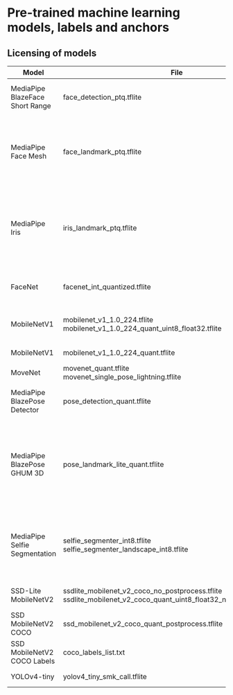 # Pre-trained machine learning models, labels and anchors

## Licensing of models

Model  | File    | License | Origin
---    | ---     | ---     | --- 
MediaPipe BlazeFace Short Range | face_detection_ptq.tflite | [Apache-2.0](https://www.apache.org/licenses/LICENSE-2.0) | [MediaPipe](https://github.com/google/mediapipe/blob/master/docs/solutions/models.md). Author: Valentin Bazarevsky, Google
MediaPipe Face Mesh | face_landmark_ptq.tflite | [Apache-2.0](https://www.apache.org/licenses/LICENSE-2.0) | [MediaPipe](https://github.com/google/mediapipe/blob/master/docs/solutions/models.md). Authors: Ivan Grishchenko, Google; Artsiom Ablavatski, Google; Yury Kartynnik, Google
MediaPipe Iris | iris_landmark_ptq.tflite | [Apache-2.0](https://www.apache.org/licenses/LICENSE-2.0) | [MediaPipe](https://github.com/google/mediapipe/blob/master/docs/solutions/models.md). Authors: Andrey Vakunov, Google; Ivan Grishchenko, Google; Artsiom Ablavatski, Google; Dmitry Lagun, Google
FaceNet | facenet_int_quantized.tflite | [Apache-2.0](https://www.apache.org/licenses/LICENSE-2.0) | [Face Recognition with FaceNet Android](https://github.com/shubham0204/FaceRecognition_With_FaceNet_Android/)
MobileNetV1 | mobilenet_v1_1.0_224.tflite<br>mobilenet_v1_1.0_224_quant_uint8_float32.tflite | [Apache-2.0](https://www.apache.org/licenses/LICENSE-2.0) | [TensorFlow-Slim image classification model library](https://github.com/tensorflow/models/tree/master/research/slim)
MobileNetV1 | mobilenet_v1_1.0_224_quant.tflite | [Apache-2.0](https://www.apache.org/licenses/LICENSE-2.0) | [Google Coral](https://github.com/google-coral/test_data)
MoveNet     | movenet_quant.tflite<br>movenet_single_pose_lightning.tflite | [Apache-2.0](https://www.apache.org/licenses/LICENSE-2.0) | [google/movenet](https://www.kaggle.com/models/google/movenet/frameworks/tensorFlow2/variations/singlepose-lightning)
MediaPipe BlazePose Detector | pose_detection_quant.tflite | [Apache-2.0](https://www.apache.org/licenses/LICENSE-2.0) | [MediaPipe](https://github.com/google/mediapipe/blob/master/docs/solutions/models.md). Author: Valentin Bazarevsky, Google
MediaPipe BlazePose GHUM 3D | pose_landmark_lite_quant.tflite | [Apache-2.0](https://www.apache.org/licenses/LICENSE-2.0) | [MediaPipe](https://github.com/google/mediapipe/blob/master/docs/solutions/models.md). Authors: Valentin Bazarevsky, Google; Ivan Grishchenko, Google; Eduard Gabriel Bazavan, Google
MediaPipe Selfie Segmentation | selfie_segmenter_int8.tflite<br>selfie_segmenter_landscape_int8.tflite | [Apache-2.0](https://www.apache.org/licenses/LICENSE-2.0) | [MediaPipe](https://github.com/google/mediapipe/blob/master/docs/solutions/models.md). Authors: Tingbo Hou, Google; Siargey Pisarchyk, Google; Karthik Raveendran, Google.
SSD-Lite MobileNetV2 | ssdlite_mobilenet_v2_coco_no_postprocess.tflite<br>ssdlite_mobilenet_v2_coco_quant_uint8_float32_no_postprocess.tflite | [Apache-2.0](https://www.apache.org/licenses/LICENSE-2.0) | [TensorFlow 1 Detection Model Zoo](https://github.com/tensorflow/models/blob/master/research/object_detection/g3doc/tf1_detection_zoo.md#mobile-models)
SSD MobileNetV2 COCO | ssd_mobilenet_v2_coco_quant_postprocess.tflite | [Apache-2.0](https://www.apache.org/licenses/LICENSE-2.0) | [Google Coral](https://github.com/google-coral/test_data)
SSD MobileNetV2 COCO Labels | coco_labels_list.txt | [Apache-2.0](https://www.apache.org/licenses/LICENSE-2.0) | [Google Coral](https://github.com/google-coral/test_data)
YOLOv4-tiny | yolov4_tiny_smk_call.tflite | [Apache-2.0](https://www.apache.org/licenses/LICENSE-2.0) | [darknet](https://github.com/AlexeyAB/darknet/)
